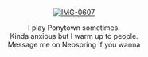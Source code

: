 <div align="center">
    <a href="https://postimg.cc/F1jL0c8G" target="_blank">
        <img src="https://i.postimg.cc/XNPkSk8M/IMG-0607.webp" border="0" alt="IMG-0607"/>
    </a>
</div>

<div align="center">
    <p>
        I play Ponytown sometimes.<br>
        Kinda anxious but I warm up to people.<br>
        Message me on Neospring if you wanna
    </p>
</div>

